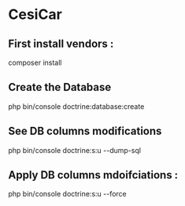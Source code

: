 # CesiCar

## First install vendors :
composer install

## Create the Database
php bin/console doctrine:database:create

## See DB columns modifications
php bin/console doctrine:s:u --dump-sql

## Apply DB columns mdoifciations :
php bin/console doctrine:s:u --force